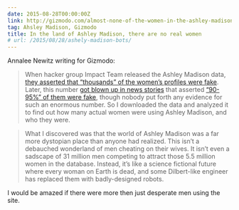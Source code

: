 ```yaml
---
date: 2015-08-28T00:00:00Z
link: http://gizmodo.com/almost-none-of-the-women-in-the-ashley-madison-database-1725558944
tag: Ahsley Madison, Gizmodo
title: In the land of Ashley Madison, there are no real women
# url: /2015/08/28/ashely-madison-bots/
---
```


Annalee Newitz writing for Gizmodo:

> <p>When hacker group Impact Team released the Ashley Madison data, <a href="https://www.reddit.com/r/AnythingGoesNews/comments/3h71ar/we_are_the_impact_team_we_are_releasing_the/">they asserted that “thousands” of the women’s profiles were fake</a>. Later, this number <a href="http://tampa.cbslocal.com/2015/08/19/ashley-madison-hackers/">got blown up in news stories</a> that asserted <a href="http://www.salon.com/2015/08/20/my_fake_ashley_madison_affair_someone_else_used_my_email_address_to_create_an_account_so_why_do_i_feel_so_guilty/">“90-95%” of them were fake</a>, though nobody put forth any evidence for such an enormous number. So I downloaded the data and analyzed it to find out how many actual women were using Ashley Madison, and who they were.</p>

> <p>What I discovered was that the world of Ashley Madison was a far more dystopian place than anyone had realized. This isn’t a debauched wonderland of men cheating on their wives. It isn’t even a sadscape of 31 million men competing to attract those 5.5 million women in the database. Instead, it’s like a science fictional future where every woman on Earth is dead, and some Dilbert-like engineer has replaced them with badly-designed robots.</p>

I would be amazed if there were more then just desperate men using the site.